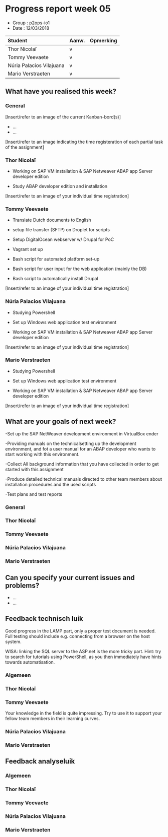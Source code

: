 # Progress report week 05

* Group : p2ops-io1
* Date  : 12/03/2018

| Student  | Aanw. | Opmerking |
| :---     | :---  | :---      |
| Thor Nicolaï |  v   |           |
| Tommy Veevaete |  v   |           |
| Núria Palacios Vilajuana	 |  v    |           |
| Mario Verstraeten	 |  v    |           |

## What have you realised this week?

### General

[Insert/refer to an image of the current Kanban-bord(s)]

* ...
* ...

[Insert/refer to an image indicating the time registeration of each partial task of the assignment]

### Thor Nicolaï 

* Working on SAP VM installation & SAP Netweaver ABAP app Server developer edition

* Study ABAP developer edition and installation

[Insert/refer to an image of your individual time registration]

### Tommy Veevaete

* Translate Dutch documents to English

* setup file transfer (SFTP) on Droplet for scripts

* Setup DigitalOcean webserver w/ Drupal for PoC

* Vagrant set up 

* Bash script for automated platform set-up

* Bash script for user input for the web application (mainly the DB)

* Bash script to automatically install Drupal

[Insert/refer to an image of your individual time registration]

### Núria Palacios Vilajuana

* Studying Powershell

* Set up Windows web application test environment

* Working on SAP VM installation & SAP Netweaver ABAP app Server developer edition

[Insert/refer to an image of your individual time registration]

### Mario Verstraeten

* Studying Powershell

* Set up Windows web application test environment

* Working on SAP VM installation & SAP Netweaver ABAP app Server developer edition

[Insert/refer to an image of your individual time registration]

## What are your goals of next week?
-Set up the SAP NetWeaver development environment in VirtualBox
ender

-Providing manuals on the  technicalsetting up the development environment,
and fot a user manual for an ABAP developer who wants to start working with this environment.

-Collect All background information that you have collected in order to get started with this assignment

-Produce detailed technical manuals directed to other team members about installation procedures and the used scripts

-Test plans and test reports



### General
### Thor Nicolaï 
### Tommy Veevaete
### Núria Palacios Vilajuana
### Mario Verstraeten

## Can you specify your current issues and problems?

* ...
* ...



## Feedback technisch luik

Good progress in the LAMP part, only a proper test document is needed.
Full testing should include e.g. connecting from a browser on the host system.

WISA: linking the SQL server to the ASP.net is the more tricky part. 
Hint: try to search for tutorials using PowerShell, as you then immediately have hints towards automatisation.

### Algemeen

### Thor Nicolaï 
### Tommy Veevaete
Your knowledge in the field is quite impressing. Try to use it to support your fellow team members in their learning curves.
### Núria Palacios Vilajuana
### Mario Verstraeten

## Feedback analyseluik

### Algemeen

### Thor Nicolaï 
### Tommy Veevaete
### Núria Palacios Vilajuana
### Mario Verstraeten

